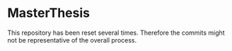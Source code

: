 # MasterThesis

This repository has been reset several times. Therefore the commits might not be representative of the overall process.
